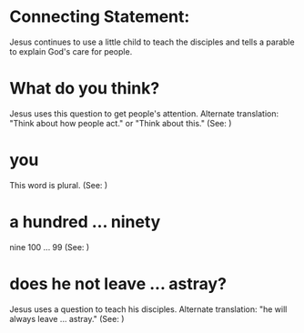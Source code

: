 
# Connecting Statement:
Jesus continues to use a little child to teach the disciples and tells a parable to explain God's care for people.

# What do you think?
Jesus uses this question to get people's attention. Alternate translation: "Think about how people act." or "Think about this." (See: )

# you
This word is plural. (See: )

# a hundred ... ninety
nine
100 ... 99 (See: )

# does he not leave ... astray?
Jesus uses a question to teach his disciples. Alternate translation: "he will always leave ... astray." (See: )